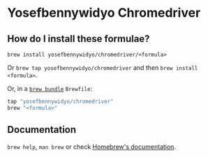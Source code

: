 # Yosefbennywidyo Chromedriver

## How do I install these formulae?

`brew install yosefbennywidyo/chromedriver/<formula>`

Or `brew tap yosefbennywidyo/chromedriver` and then `brew install <formula>`.

Or, in a [`brew bundle`](https://github.com/Homebrew/homebrew-bundle) `Brewfile`:

```ruby
tap "yosefbennywidyo/chromedriver"
brew "<formula>"
```

## Documentation

`brew help`, `man brew` or check [Homebrew's documentation](https://docs.brew.sh).
